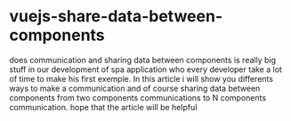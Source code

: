 # vuejs-share-data-between-components
does communication and sharing data between components is really big stuff in our development of spa application who every developer take a lot of time to make his first exemple. In this article i will show you differents ways to make a communication and of course sharing data between components from two components communications to N components communication. hope that the article will be helpful
